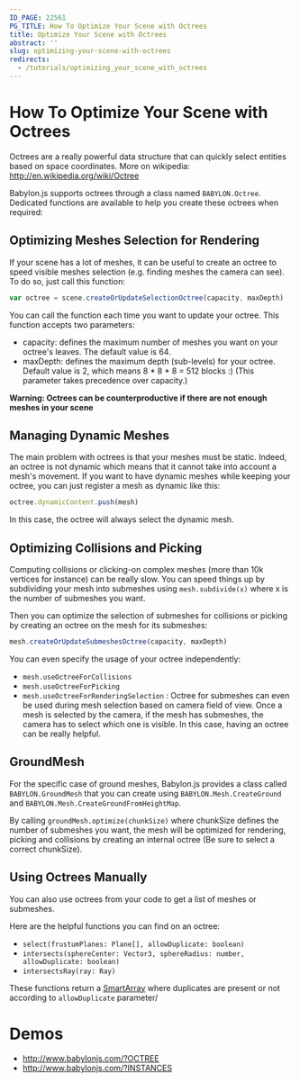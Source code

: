 ```yaml
---
ID_PAGE: 22561
PG_TITLE: How To Optimize Your Scene with Octrees
title: Optimize Your Scene with Octrees
abstract: ''
slug: optimizing-your-scene-with-octrees
redirects:
  - /tutorials/optimizing_your_scene_with_octrees
---
```



# How To Optimize Your Scene with Octrees
Octrees are a really powerful data structure that can quickly select entities based on space coordinates.
More on wikipedia: http://en.wikipedia.org/wiki/Octree

Babylon.js supports octrees through a class named ```BABYLON.Octree```. Dedicated functions are available to help you create these octrees when required:

## Optimizing Meshes Selection for Rendering
If your scene has a lot of meshes, it can be useful to create an octree to speed visible meshes selection (e.g. finding meshes the camera can see). To do so, just call this function:

```javascript
var octree = scene.createOrUpdateSelectionOctree(capacity, maxDepth)
```

You can call the function each time you want to update your octree. This function accepts two parameters:

* capacity: defines the maximum number of meshes you want on your octree's leaves. The default value is 64.
* maxDepth: defines the maximum depth (sub-levels) for your octree. Default value is 2, which means 8 * 8 * 8 = 512 blocks :) (This parameter takes precedence over capacity.)

**Warning: Octrees can be counterproductive if there are not enough meshes in your scene**

## Managing Dynamic Meshes
The main problem with octrees is that your meshes must be static. Indeed, an octree is not dynamic which means that it cannot take into account a mesh's movement.
If you want to have dynamic meshes while keeping your octree, you can just register a mesh as dynamic like this:

```javascript
octree.dynamicContent.push(mesh)
```

In this case, the octree will always select the dynamic mesh.

## Optimizing Collisions and Picking
Computing collisions or clicking-on complex meshes (more than 10k vertices for instance) can be really slow. You can speed things up by subdividing your mesh into submeshes using ```mesh.subdivide(x)``` where x is the number of submeshes you want.

Then you can optimize the selection of submeshes for collisions or picking by creating an octree on the mesh for its submeshes:

```javascript
mesh.createOrUpdateSubmeshesOctree(capacity, maxDepth)
```

You can even specify the usage of your octree independently:

* ```mesh.useOctreeForCollisions```
* ```mesh.useOctreeForPicking```
* ```mesh.useOctreeForRenderingSelection``` : Octree for submeshes can even be used during mesh selection based on camera field of view. Once a mesh is selected by the camera, if the mesh has submeshes, the camera has to select which one is visible. In this case, having an octree can be really helpful.

## GroundMesh
For the specific case of ground meshes, Babylon.js provides a class called ```BABYLON.GroundMesh``` that you can create using ```BABYLON.Mesh.CreateGround``` and ```BABYLON.Mesh.CreateGroundFromHeightMap```.

By calling ```groundMesh.optimize(chunkSize)``` where chunkSize defines the number of submeshes you want, the mesh will be optimized for rendering, picking and collisions by creating an internal octree (Be sure to select a correct chunkSize).

## Using Octrees Manually
You can also use octrees from your code to get a list of meshes or submeshes.

Here are the helpful functions you can find on an octree:

* ```select(frustumPlanes: Plane[], allowDuplicate: boolean)```
* ```intersects(sphereCenter: Vector3, sphereRadius: number, allowDuplicate: boolean)```
* ```intersectsRay(ray: Ray)```

These functions return a [SmartArray](https://github.com/BabylonJS/Babylon.js/blob/master/Babylon/Tools/babylon.smartArray.ts) where duplicates are present or not according to ```allowDuplicate``` parameter/

# Demos
* http://www.babylonjs.com/?OCTREE
* http://www.babylonjs.com/?INSTANCES
